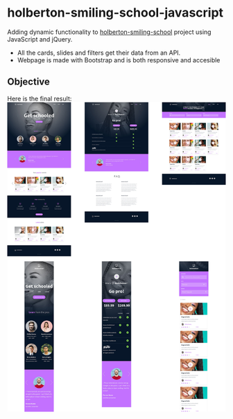 # holberton-smiling-school-javascript
Adding dynamic functionality to [holberton-smiling-school](https://github.com/Svcg17/holberton-smiling-school) project using JavaScript and jQuery.
- All the cards, slides and filters get their data from an API.
- Webpage is made with Bootstrap and is both responsive and accesible

## Objective
Here is the final result:
![website](./images/readme.jpg)
